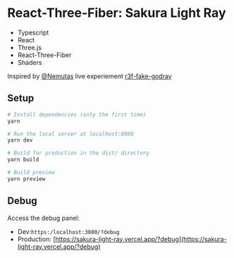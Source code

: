 # React-Three-Fiber: Sakura Light Ray

- Typescript
- React
- Three.js
- React-Three-Fiber
- Shaders

Inspired by [@Nemutas](https://twitter.com/focru_ino) live experiement [r3f-fake-godray](https://nemutas.github.io/r3f-fake-godrays/)

## Setup

```bash
# Install dependencies (only the first time)
yarn

# Run the local server at localhost:8080
yarn dev

# Build for production in the dist/ directory
yarn build

# Build preview
yarn preview
```

## Debug

Access the debug panel:

- Dev:`https:/localhost:3000/?debug`
- Production: [https://sakura-light-ray.vercel.app/?debug](https://sakura-light-ray.vercel.app/?debug)
